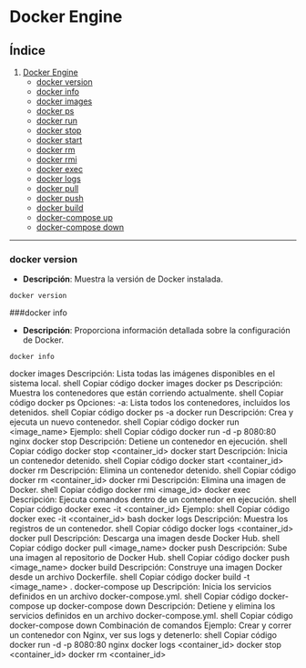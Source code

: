 # Docker Engine

## Índice
1. [Docker Engine](#docker-engine)
   - [docker version](#docker-version)
   - [docker info](#docker-info)
   - [docker images](#docker-images)
   - [docker ps](#docker-ps)
   - [docker run](#docker-run)
   - [docker stop](#docker-stop)
   - [docker start](#docker-start)
   - [docker rm](#docker-rm)
   - [docker rmi](#docker-rmi)
   - [docker exec](#docker-exec)
   - [docker logs](#docker-logs)
   - [docker pull](#docker-pull)
   - [docker push](#docker-push)
   - [docker build](#docker-build)
   - [docker-compose up](#docker-compose-up)
   - [docker-compose down](#docker-compose-down)

---

### docker version
- **Descripción**: Muestra la versión de Docker instalada.
```shell
docker version
```

###docker info
- **Descripción**:  Proporciona información detallada sobre la configuración de Docker.
```shell
docker info
```
docker images
Descripción: Lista todas las imágenes disponibles en el sistema local.
shell
Copiar código
docker images
docker ps
Descripción: Muestra los contenedores que están corriendo actualmente.
shell
Copiar código
docker ps
Opciones:
-a: Lista todos los contenedores, incluidos los detenidos.
shell
Copiar código
docker ps -a
docker run
Descripción: Crea y ejecuta un nuevo contenedor.
shell
Copiar código
docker run <image_name>
Ejemplo:
shell
Copiar código
docker run -d -p 8080:80 nginx
docker stop
Descripción: Detiene un contenedor en ejecución.
shell
Copiar código
docker stop <container_id>
docker start
Descripción: Inicia un contenedor detenido.
shell
Copiar código
docker start <container_id>
docker rm
Descripción: Elimina un contenedor detenido.
shell
Copiar código
docker rm <container_id>
docker rmi
Descripción: Elimina una imagen de Docker.
shell
Copiar código
docker rmi <image_id>
docker exec
Descripción: Ejecuta comandos dentro de un contenedor en ejecución.
shell
Copiar código
docker exec -it <container_id> <command>
Ejemplo:
shell
Copiar código
docker exec -it <container_id> bash
docker logs
Descripción: Muestra los registros de un contenedor.
shell
Copiar código
docker logs <container_id>
docker pull
Descripción: Descarga una imagen desde Docker Hub.
shell
Copiar código
docker pull <image_name>
docker push
Descripción: Sube una imagen al repositorio de Docker Hub.
shell
Copiar código
docker push <image_name>
docker build
Descripción: Construye una imagen Docker desde un archivo Dockerfile.
shell
Copiar código
docker build -t <image_name> .
docker-compose up
Descripción: Inicia los servicios definidos en un archivo docker-compose.yml.
shell
Copiar código
docker-compose up
docker-compose down
Descripción: Detiene y elimina los servicios definidos en un archivo docker-compose.yml.
shell
Copiar código
docker-compose down
Combinación de comandos
Ejemplo: Crear y correr un contenedor con Nginx, ver sus logs y detenerlo:
shell
Copiar código
docker run -d -p 8080:80 nginx
docker logs <container_id>
docker stop <container_id>
docker rm <container_id>
